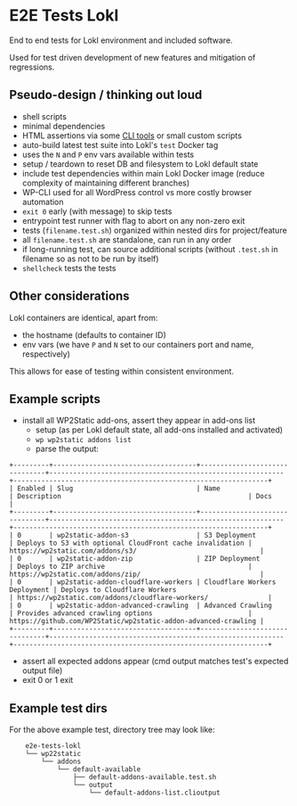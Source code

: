 # E2E Tests Lokl

End to end tests for Lokl environment and included software.

Used for test driven development of new features and mitigation of regressions.

## Pseudo-design / thinking out loud 

 - shell scripts
 - minimal dependencies
 - HTML assertions via some [CLI tools](https://github.com/dbohdan/structured-text-tools#xml-html)
 or small custom scripts
 - auto-build latest test suite into Lokl's `test` Docker tag
 - uses the `N` and `P` env vars available within tests
 - setup / teardown to reset DB and filesystem to Lokl default state
 - include test dependencies within main Lokl Docker image (reduce complexity of
 maintaining different branches)
 - WP-CLI used for all WordPress control vs more costly browser automation
 - `exit 0` early (with message) to skip tests
 - entrypoint test runner with flag to abort on any non-zero exit
 - tests (`filename.test.sh`) organized within nested dirs for project/feature
 - all `filename.test.sh` are standalone, can run in any order
 - if long-running test, can source additional scripts (without `.test.sh`
 in filename so as not to be run by itself)
 - `shellcheck` tests the tests

## Other considerations

Lokl containers are identical, apart from:
 - the hostname (defaults to container ID)
 - env vars (we have `P` and `N` set to our containers port and name, respectively)

This allows for ease of testing within consistent environment.


## Example scripts

 - install all WP2Static add-ons, assert they appear in add-ons list
   - setup (as per Lokl default state, all add-ons installed and activated)
   - `wp wp2static addons list`
   - parse the output:
```
+---------+------------------------------------+-------------------------------+-----------------------------------------------------------+----------------------------------------------------------------+
| Enabled | Slug                               | Name                          | Description                                               | Docs                                                           |
+---------+------------------------------------+-------------------------------+-----------------------------------------------------------+----------------------------------------------------------------+
| 0       | wp2static-addon-s3                 | S3 Deployment                 | Deploys to S3 with optional CloudFront cache invalidation | https://wp2static.com/addons/s3/                               |
| 0       | wp2static-addon-zip                | ZIP Deployment                | Deploys to ZIP archive                                    | https://wp2static.com/addons/zip/                              |
| 0       | wp2static-addon-cloudflare-workers | Cloudflare Workers Deployment | Deploys to Cloudflare Workers                             | https://wp2static.com/addons/cloudflare-workers/               |
| 0       | wp2static-addon-advanced-crawling  | Advanced Crawling             | Provides advanced crawling options                        | https://github.com/WP2Static/wp2static-addon-advanced-crawling |
+---------+------------------------------------+-------------------------------+-----------------------------------------------------------+----------------------------------------------------------------+
```
   - assert all expected addons appear (cmd output matches test's expected output file)
   - exit 0 or 1 exit 

## Example test dirs

For the above example test, directory tree may look like:

```
    e2e-tests-lokl
    └── wp22static
        └── addons
            └── default-available
                ├── default-addons-available.test.sh
                └── output
                    └── default-addons-list.clioutput
```


